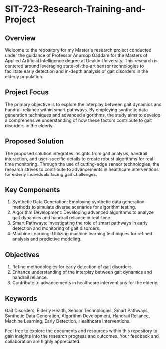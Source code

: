 # SIT-723-Research-Training-and-Project

## Overview
Welcome to the repository for my Master's research project conducted under the guidance of Professor Anuroop Gaddam for the Masters of Applied Artificial Intelligence degree at Deakin University. This research is centered around leveraging state-of-the-art sensor technologies to facilitate early detection and in-depth analysis of gait disorders in the elderly population.

## Project Focus
The primary objective is to explore the interplay between gait dynamics and handrail reliance within smart pathways. By employing synthetic data generation techniques and advanced algorithms, the study aims to develop a comprehensive understanding of how these factors contribute to gait disorders in the elderly.

## Proposed Solution
The proposed solution integrates insights from gait analysis, handrail interaction, and user-specific details to create robust algorithms for real-time monitoring. Through the use of cutting-edge sensor technologies, the research strives to contribute to advancements in healthcare interventions for elderly individuals facing gait challenges.

## Key Components
1. Synthetic Data Generation: Employing synthetic data generation methods to simulate diverse scenarios for algorithm testing.
2. Algorithm Development: Developing advanced algorithms to analyze gait dynamics and handrail reliance in real-time.
3. Smart Pathways: Investigating the role of smart pathways in early detection and monitoring of gait disorders.
4. Machine Learning: Utilizing machine learning techniques for refined analysis and predictive modeling.
   
## Objectives
1. Refine methodologies for early detection of gait disorders.
2. Enhance understanding of the interplay between gait dynamics and handrail reliance.
3. Contribute to advancements in healthcare interventions for the elderly.
   
## Keywords
Gait Disorders, Elderly Health, Sensor Technologies, Smart Pathways, Synthetic Data Generation, Algorithm Development, Handrail Reliance, Machine Learning, Early Detection, Healthcare Interventions.

Feel free to explore the documents and resources within this repository to gain insights into the research progress and outcomes. Your feedback and collaboration are highly appreciated.
